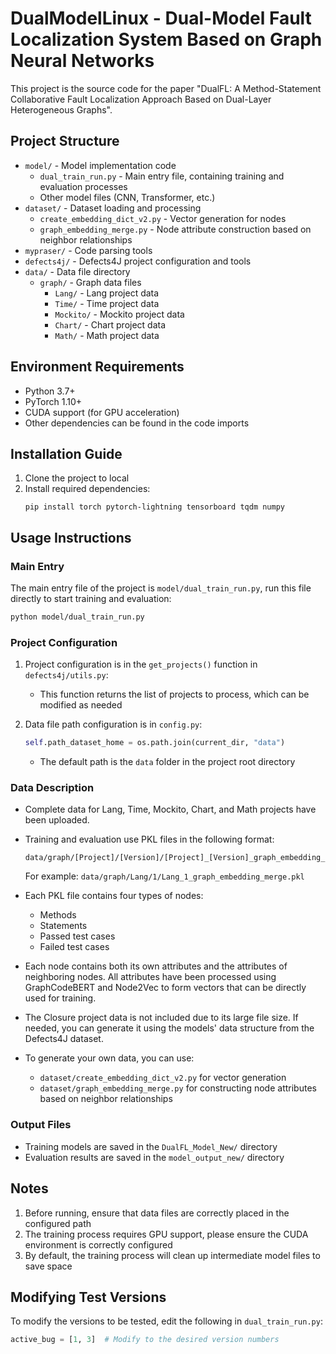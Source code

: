 # DualModelLinux - Dual-Model Fault Localization System Based on Graph Neural Networks

This project is the source code for the paper "DualFL: A Method-Statement Collaborative Fault Localization Approach Based on Dual-Layer Heterogeneous Graphs".

## Project Structure

- `model/` - Model implementation code
  - `dual_train_run.py` - Main entry file, containing training and evaluation processes
  - Other model files (CNN, Transformer, etc.)
- `dataset/` - Dataset loading and processing
  - `create_embedding_dict_v2.py` - Vector generation for nodes
  - `graph_embedding_merge.py` - Node attribute construction based on neighbor relationships
- `mypraser/` - Code parsing tools
- `defects4j/` - Defects4J project configuration and tools
- `data/` - Data file directory
  - `graph/` - Graph data files
    - `Lang/` - Lang project data
    - `Time/` - Time project data
    - `Mockito/` - Mockito project data
    - `Chart/` - Chart project data
    - `Math/` - Math project data

## Environment Requirements

- Python 3.7+
- PyTorch 1.10+
- CUDA support (for GPU acceleration)
- Other dependencies can be found in the code imports

## Installation Guide

1. Clone the project to local
2. Install required dependencies:
   ```
   pip install torch pytorch-lightning tensorboard tqdm numpy
   ```

## Usage Instructions

### Main Entry

The main entry file of the project is `model/dual_train_run.py`, run this file directly to start training and evaluation:

```bash
python model/dual_train_run.py
```

### Project Configuration

1. Project configuration is in the `get_projects()` function in `defects4j/utils.py`:
   - This function returns the list of projects to process, which can be modified as needed

2. Data file path configuration is in `config.py`:
   ```python
   self.path_dataset_home = os.path.join(current_dir, "data")
   ```
   - The default path is the `data` folder in the project root directory

### Data Description

- Complete data for Lang, Time, Mockito, Chart, and Math projects have been uploaded.

- Training and evaluation use PKL files in the following format:
  ```
  data/graph/[Project]/[Version]/[Project]_[Version]_graph_embedding_merge.pkl
  ```
  For example: `data/graph/Lang/1/Lang_1_graph_embedding_merge.pkl`

- Each PKL file contains four types of nodes:
  - Methods
  - Statements
  - Passed test cases
  - Failed test cases

- Each node contains both its own attributes and the attributes of neighboring nodes. All attributes have been processed using GraphCodeBERT and Node2Vec to form vectors that can be directly used for training.

- The Closure project data is not included due to its large file size. If needed, you can generate it using the models' data structure from the Defects4J dataset.

- To generate your own data, you can use:
  - `dataset/create_embedding_dict_v2.py` for vector generation
  - `dataset/graph_embedding_merge.py` for constructing node attributes based on neighbor relationships

### Output Files

- Training models are saved in the `DualFL_Model_New/` directory
- Evaluation results are saved in the `model_output_new/` directory

## Notes

1. Before running, ensure that data files are correctly placed in the configured path
2. The training process requires GPU support, please ensure the CUDA environment is correctly configured
3. By default, the training process will clean up intermediate model files to save space

## Modifying Test Versions

To modify the versions to be tested, edit the following in `dual_train_run.py`:

```python
active_bug = [1, 3]  # Modify to the desired version numbers
``` 